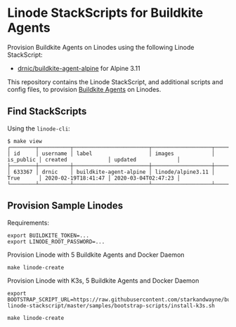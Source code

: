 # Linode StackScripts for Buildkite Agents

Provision Buildkite Agents on Linodes using the following Linode StackScript:

* [drnic/buildkite-agent-alpine](https://cloud.linode.com/stackscripts/633367) for Alpine 3.11

This repository contains the Linode StackScript, and additional scripts and config files, to provision [Buildkite Agents](https://buildkite.com/agent) on Linodes.

## Find StackScripts

Using the `linode-cli`:

```plain
$ make view
┌────────┬──────────┬────────────────────────┬───────────────────┬───────────┬─────────────────────┬─────────────────────┐
│ id     │ username │ label                  │ images            │ is_public │ created             │ updated             │
├────────┼──────────┼────────────────────────┼───────────────────┼───────────┼─────────────────────┼─────────────────────┤
│ 633367 │ drnic    │ buildkite-agent-alpine │ linode/alpine3.11 │ True      │ 2020-02-19T18:41:47 │ 2020-03-04T02:47:23 │
└────────┴──────────┴────────────────────────┴───────────────────┴───────────┴─────────────────────┴─────────────────────┘
```

## Provision Sample Linodes

Requirements:

```plain
export BUILDKITE_TOKEN=...
export LINODE_ROOT_PASSWORD=...
```

Provision Linode with 5 Buildkite Agents and Docker Daemon

```plain
make linode-create
```

Provision Linode with K3s, 5 Buildkite Agents and Docker Daemon

```plain
export BOOTSTRAP_SCRIPT_URL=https://raw.githubusercontent.com/starkandwayne/buildkite-linode-stackscript/master/samples/bootstrap-scripts/install-k3s.sh

make linode-create
```
